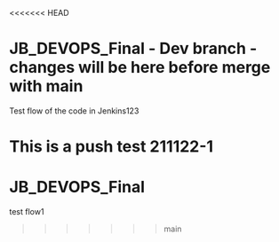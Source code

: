 <<<<<<< HEAD
# JB_DEVOPS_Final - Dev branch - changes will be here before merge with main
Test flow of the code in Jenkins123

This is a push test 211122-1
=======
# JB_DEVOPS_Final

test flow1
>>>>>>> main
